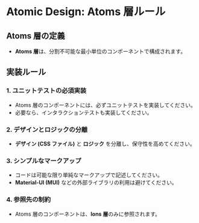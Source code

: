 # Atomic Design: Atoms 層ルール

## Atoms 層の定義
- **Atoms 層**は、分割不可能な最小単位のコンポーネントで構成されます。

## 実装ルール

### 1. ユニットテストの必須実装
- Atoms 層のコンポーネントには、必ずユニットテストを実装してください。
- 必要なら、インタラクションテストも実装してください。

### 2. デザインとロジックの分離
- **デザイン (CSS ファイル)** と **ロジック** を分離し、保守性を高めてください。

### 3. シンプルなマークアップ
- コードは可能な限り単純なマークアップで記述してください。
- **Material-UI (MUI)** などの外部ライブラリの利用は避けてください。

### 4. 参照先の制約
- Atoms 層のコンポーネントは、**Ions 層**のみに参照されます。

